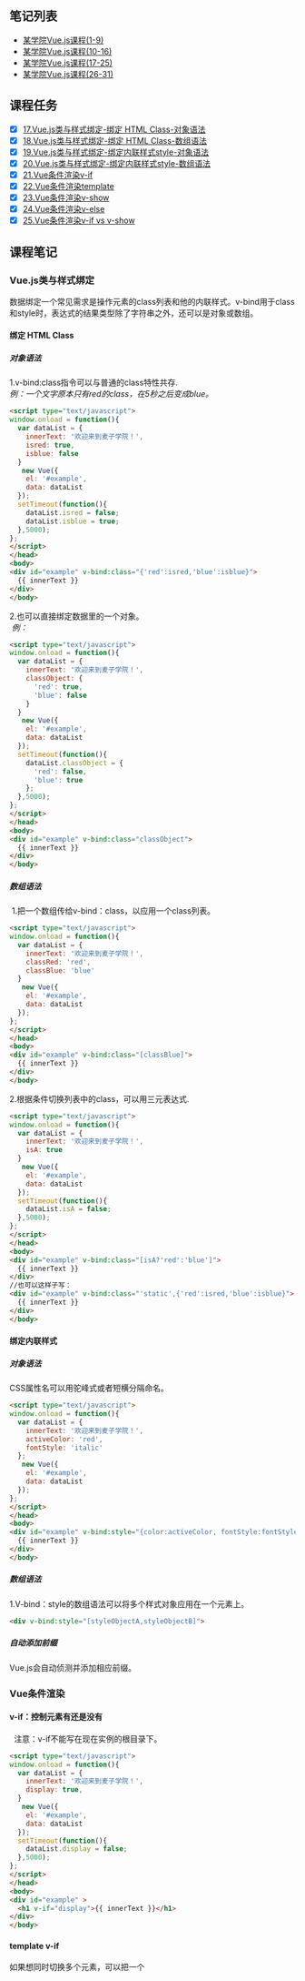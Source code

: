 ## 笔记列表
* [某学院Vue.js课程(1-9)](https://github.com/honglyan/demo/blob/master/Vue.js/vuejs1.0-advance-doc-1.md)  
* [某学院Vue.js课程(10-16)](https://github.com/honglyan/demo/blob/master/Vue.js/vuejs1.0-advance-doc-2.md)  
* [某学院Vue.js课程(17-25)](https://github.com/honglyan/demo/blob/master/Vue.js/vuejs1.0-advance-doc-3.md)
* [某学院Vue.js课程(26-31)](https://github.com/honglyan/demo/blob/master/Vue.js/vuejs1.0-advance-doc-4.md)


## 课程任务
- [x] [17.Vue.js类与样式绑定-绑定 HTML Class-对象语法](https://github.com/honglyan/demo/blob/master/Vue.js/vuejs1.0-advance-doc-3.md#对象语法-1)
- [x] [18.Vue.js类与样式绑定-绑定 HTML Class-数组语法](https://github.com/honglyan/demo/blob/master/Vue.js/vuejs1.0-advance-doc-3.md#数组语法)
- [x] [19.Vue.js类与样式绑定-绑定内联样式style-对象语法](https://github.com/honglyan/demo/blob/master/Vue.js/vuejs1.0-advance-doc-3.md#对象语法-1)
- [x] [20.Vue.js类与样式绑定-绑定内联样式style-数组语法](https://github.com/honglyan/demo/blob/master/Vue.js/vuejs1.0-advance-doc-3.md#数组语法-1)
- [x] [21.Vue条件渲染v-if](https://github.com/honglyan/demo/blob/master/Vue.js/vuejs1.0-advance-doc-3.md#v-if控制元素有还是没有)
- [x] [22.Vue条件渲染template](https://github.com/honglyan/demo/blob/master/Vue.js/vuejs1.0-advance-doc-3.md#template-v-if)
- [x] [23.Vue条件渲染v-show](https://github.com/honglyan/demo/blob/master/Vue.js/vuejs1.0-advance-doc-3.md#v-show)
- [x] [24.Vue条件渲染v-else](https://github.com/honglyan/demo/blob/master/Vue.js/vuejs1.0-advance-doc-3.md#v-else)
- [x] [25.Vue条件渲染v-if vs v-show](https://github.com/honglyan/demo/blob/master/Vue.js/vuejs1.0-advance-doc-3.md#v-if-vs-v-show)

## 课程笔记
### Vue.js类与样式绑定
  数据绑定一个常见需求是操作元素的class列表和他的内联样式。v-bind用于class和style时，表达式的结果类型除了字符串之外，还可以是对象或数组。  
  #### 绑定 HTML Class  
  ##### 对象语法  
  1.v-bind:class指令可以与普通的class特性共存.  
  *例：一个文字原本只有red的class，在5秒之后变成blue。*
  ```html
  <script type="text/javascript">
  window.onload = function(){
    var dataList = {
      innerText: '欢迎来到麦子学院！',
      isred: true,
      isblue: false
    }
     new Vue({
      el: '#example',
      data: dataList
    });
    setTimeout(function(){
      dataList.isred = false;
      dataList.isblue = true;
    },5000);
  };
  </script>
</head>
<body>
  <div id="example" v-bind:class="{'red':isred,'blue':isblue}">
    {{ innerText }}
  </div>
</body>
```
  2.也可以直接绑定数据里的一个对象。  
  *例：*  
  ```html
  <script type="text/javascript">
  window.onload = function(){
    var dataList = {
      innerText: '欢迎来到麦子学院！',
      classObject: {
        'red': true,
        'blue': false
      }
    }
     new Vue({
      el: '#example',
      data: dataList
    });
    setTimeout(function(){
      dataList.classObject = {
        'red': false,
        'blue': true
      };
    },5000);
  };
  </script>
</head>
<body>
  <div id="example" v-bind:class="classObject">
    {{ innerText }}
  </div>
</body>
  ```  
  ##### 数组语法
  1.把一个数组传给v-bind：class，以应用一个class列表。  
  ```html
<script type="text/javascript">
  window.onload = function(){
    var dataList = {
      innerText: '欢迎来到麦子学院！',
      classRed: 'red',
      classBlue: 'blue'
    }
     new Vue({
      el: '#example',
      data: dataList
    });
  };
  </script>
</head>
<body>
  <div id="example" v-bind:class="[classBlue]">
    {{ innerText }}
  </div>
</body>
  ```  
  2.根据条件切换列表中的class，可以用三元表达式.  
  ```html
<script type="text/javascript">
  window.onload = function(){
    var dataList = {
      innerText: '欢迎来到麦子学院！',
      isA: true
    }
     new Vue({
      el: '#example',
      data: dataList
    });
    setTimeout(function(){
      dataList.isA = false;
    },5000);
  };
  </script>
</head>
<body>
  <div id="example" v-bind:class="[isA?'red':'blue']">
    {{ innerText }}
  </div>
  //也可以这样子写：
  <div id="example" v-bind:class="'static',{'red':isred,'blue':isblue}">
    {{ innerText }}
  </div>
</body>
  ```  
  #### 绑定内联样式  
  ##### 对象语法  
  CSS属性名可以用驼峰式或者短横分隔命名。  
  ```html
<script type="text/javascript">
  window.onload = function(){
    var dataList = {
      innerText: '欢迎来到麦子学院！',
      activeColor: 'red',
      fontStyle: 'italic'
    };
     new Vue({
      el: '#example',
      data: dataList
    });
  };
  </script>
</head>
<body>
  <div id="example" v-bind:style="{color:activeColor, fontStyle:fontStyle}">
    {{ innerText }}
  </div>
</body>
  ```  
  ##### 数组语法  
  1.V-bind：style的数组语法可以将多个样式对象应用在一个元素上。  
  ```html
  <div v-bind:style="[styleObjectA,styleObjectB]">
  ```  
  ##### 自动添加前缀  
  Vue.js会自动侦测并添加相应前缀。  
  ### Vue条件渲染  
  #### v-if：控制元素有还是没有
    注意：v-if不能写在现在实例的根目录下。  
  ```html
  <script type="text/javascript">
  window.onload = function(){
    var dataList = {
      innerText: '欢迎来到麦子学院！',
      display: true,
    }
     new Vue({
      el: '#example',
      data: dataList
    });
    setTimeout(function(){
      dataList.display = false;
    },5000);
  };
  </script>
</head>
<body>
  <div id="example" >
    <h1 v-if="display">{{ innerText }}</h1>
  </div>
</body>
  ```  
  #### template v-if  
  如果想同时切换多个元素，可以把一个<template>元素当做包装元素，并在上面使用v-if，最终的渲染效果不会包含他。  
  ```html
  <template v-if="display">
      <p>简单的template实例</p>
      <h1>{{ innerText }}</h1>
      <span>简单!</span>
    </template>
  </div>
  ```  
  #### v-show  
  特点：1.改变display属性，始终渲染并保持在DOM中   2.不支持<template语法>  
  ```html
  <h1 v-show="display">{{ innerText }}</h1>
  ```  
  注意：show和else的区别是show这个元素存在，if这个元素不存在。  
  #### v-else  
  给v-if或v-show添加一个else块，v-else必须立即跟在v-if或v-show元素的后面--否则它不能被识别。  
  ```html
  <div id="example" >
    <div v-if="display" class="red">{{ innerText }}</div>
    <div v-else class="blue">{{ innerText }}</div>
  </div>
  ```  
  #### v-if vs v-show  
  1.v-if是真实的条件渲染，它会确保条件块在切换当中合适地销毁与重建条件块内的事件监听器和子组件，有更高的切换消耗。  
  2.v-show只是简单地基于css切换，有更高的初始渲染消耗。  
  3.需要频繁的切换用v-show，如果在运行时条件不大可能改变用v-if。
